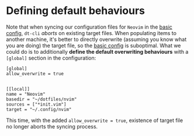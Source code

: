 # Defining default behaviours

Note that when syncing our configuration files for `Neovim` in the [basic
config](/config/guide/), `dt-cli` _aborts_ on existing target files.  When
populating items to another machine, it's better to directly overwrite
(assuming you know what you are doing) the target file, so the [basic
config](/config/guide/) is suboptimal.  What we could do is to additionally **define
the default overwriting behaviours** with a `[global]` section in the
configuration:

```toml{1-4}
[global]
allow_overwrite = true


[[local]]
name = "Neovim"
basedir = "~/dotfiles/nvim"
sources = ["*init.vim"]
target = "~/.config/nvim"
```

This time, with the added `allow_overwrite = true`, existence of target file
no longer aborts the syncing process.
